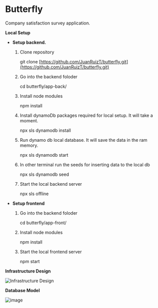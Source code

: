 # Butterfly
Company satisfaction survey application.

**Local Setup**

- **Setup backend.**

    1. Clone repository
        
        git clone [https://github.com/JuanRuizT/butterfly.git](https://github.com/JuanRuizT/butterfly.git)
        
    2. Go into the backend foloder
        
        cd butterfly/app-back/
        
    3.  Install node modules
        
        npm install
        
    4. Install dynamoDb packages required for local setup. It will take a moment.
        
        npx sls dynamodb install
        
    5. Run dynamo db local database. It will save the data in the ram memory.
        
        npx sls dynamodb start
        
    6. In other terminal run the seeds for inserting data to the local db
        
        npx sls dynamodb seed
        
    7. Start the local backend server
        
        npx sls offline
        
- **Setup frontend**

    1. Go into the backend foloder
        
        cd butterfly/app-front/
        
    2.  Install node modules
        
        npm install
        
    3. Start the local frontend server
        
        npm start

**Infrastructure Design**

![Infrastructure Design](https://user-images.githubusercontent.com/24280421/229319719-3b167e9e-883c-4f84-9cc8-f6936c2adb55.png)

**Database Model**

![image](https://user-images.githubusercontent.com/24280421/229319828-5285dfec-1f4b-443d-bb51-dc0fe20e9fa6.png)
